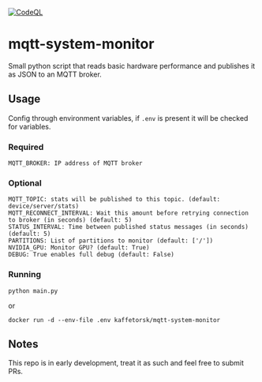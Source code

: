 [![CodeQL](https://github.com/kaffetorsk/mqtt-system-monitor/actions/workflows/codeql.yml/badge.svg)](https://github.com/kaffetorsk/mqtt-system-monitor/actions/workflows/codeql.yml)

# mqtt-system-monitor
Small python script that reads basic hardware performance and publishes it as JSON to an MQTT broker.

## Usage
Config through environment variables, if `.env` is present it will be checked for variables.
### Required
```
MQTT_BROKER: IP address of MQTT broker
```
### Optional
```
MQTT_TOPIC: stats will be published to this topic. (default: device/server/stats)
MQTT_RECONNECT_INTERVAL: Wait this amount before retrying connection to broker (in seconds) (default: 5)
STATUS_INTERVAL: Time between published status messages (in seconds) (default: 5)
PARTITIONS: List of partitions to monitor (default: ['/'])
NVIDIA_GPU: Monitor GPU? (default: True)
DEBUG: True enables full debug (default: False)
```
### Running
```
python main.py
```
or
```
docker run -d --env-file .env kaffetorsk/mqtt-system-monitor
```

## Notes
This repo is in early development, treat it as such and feel free to submit PRs.
